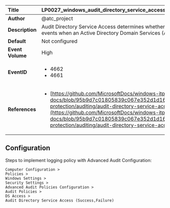 | Title            | LP0027_windows_audit_directory_service_access                                                                     |
|:-----------------|:--------------------------------------------------------------------------------|
| **Author**       | @atc_project                                                                      |
| **Description**  | Audit Directory Service Access determines whether the operating  system generates audit events when an Active Directory Domain  Services (AD DS) object is accessed                                                               |
| **Default**      | Not configured                                                                   |
| **Event Volume** | High                                                                    |
| **EventID**      | <ul><li>4662</li><li>4661</li></ul>         |
| **References**   | <ul><li>[https://github.com/MicrosoftDocs/windows-itpro-docs/blob/95b9d7c01805839c067e352d1d16702604b15f11/windows/security/threat-protection/auditing/audit-directory-service-access.md](https://github.com/MicrosoftDocs/windows-itpro-docs/blob/95b9d7c01805839c067e352d1d16702604b15f11/windows/security/threat-protection/auditing/audit-directory-service-access.md)</li></ul> |



## Configuration

Steps to implement logging policy with Advanced Audit Configuration:
```
Computer Configuration > 
Policies > 
Windows Settings > 
Security Settings > 
Advanced Audit Policies Configuration > 
Audit Policies > 
DS Access > 
Audit Directory Service Access (Success,Failure)
```


